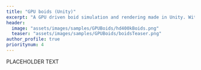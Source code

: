 ```yaml
---
title: "GPU boids (Unity)"
excerpt: "A GPU driven boid simulation and rendering made in Unity. With the aim to learn and extract the most out of GPU Driven Rendering, I have used Unity's compute shader capabilities and indirect rendering commands to draw "
header:
  image: "assets/images/samples/GPUBoids/hd400kBoids.png"
  teaser: "assets/images/samples/GPUBoids/boidsTeaser.png"
author_profile: true
prioritynum: 4
---
```


PLACEHOLDER TEXT